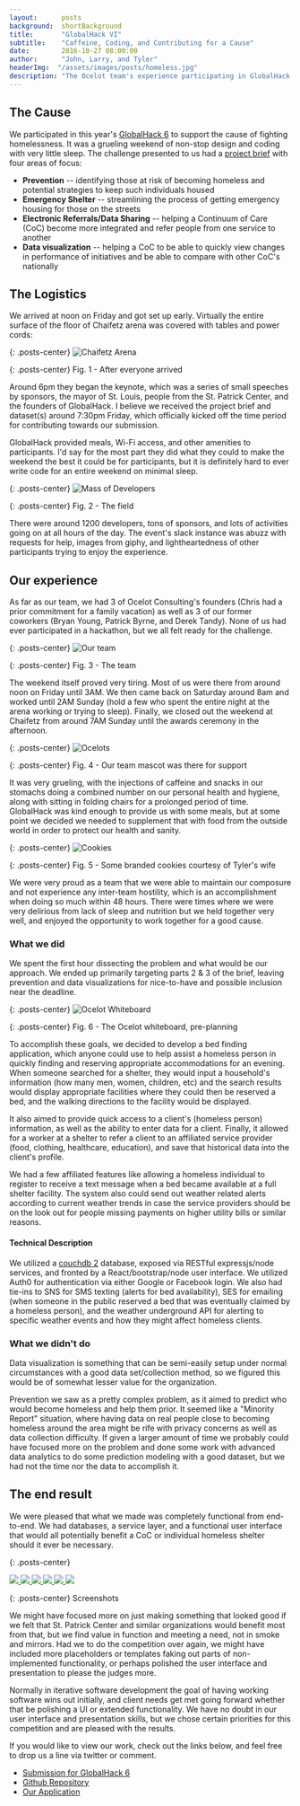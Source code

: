 ```yaml
---
layout:      posts
background:  shortBackground
title:       "GlobalHack VI"
subtitle:    "Caffeine, Coding, and Contributing for a Cause"
date:        2016-10-27 08:00:00
author:      "John, Larry, and Tyler"
headerImg:  "/assets/images/posts/homeless.jpg"
description: "The Ocelot team's experience participating in GlobalHack 6 (for St. Patrick's Center in St. Louis)"
---
```


## The Cause

We participated in this year's [GlobalHack 6](https://globalhack.org/globalhack-vi/) to support the cause of fighting homelessness.  It was a grueling weekend of non-stop design and coding with very little sleep. The challenge presented to us had a [project brief](https://drive.google.com/drive/folders/0B2mfdDRureR9Yk8wSk9MX1ZCME0) with four areas of focus:

* **Prevention** -- identifying those at risk of becoming homeless and potential strategies to keep such individuals housed
* **Emergency Shelter** -- streamlining the process of getting emergency housing for those on the streets
* **Electronic Referrals/Data Sharing** -- helping a Continuum of Care (CoC) become more integrated and refer people from one service to another
* **Data visualization** -- helping a CoC to be able to quickly view changes in performance of initiatives and be able to compare with other CoC's nationally

## The Logistics

We arrived at noon on Friday and got set up early.  Virtually the entire surface of the floor of Chaifetz arena was covered with tables and power cords:

{: .posts-center}
![Chaifetz Arena](/assets/images/posts/2016-10-27-global-hack-6/chaifetz.jpg)

{: .posts-center}
Fig. 1 - After everyone arrived

Around 6pm they began the keynote, which was a series of small speeches by sponsors, the mayor of St. Louis, people from the St. Patrick Center, and the founders of GlobalHack. I believe we received the project brief and dataset(s) around 7:30pm Friday, which officially kicked off the time period for contributing towards our submission.

GlobalHack provided meals, Wi-Fi access, and other amenities to participants. I'd say for the most part they did what they could to make the weekend the best it could be for participants, but it is definitely hard to ever write code for an entire weekend on minimal sleep.

{: .posts-center}
![Mass of Developers](/assets/images/posts/2016-10-27-global-hack-6/dev_mass.jpg)

{: .posts-center}
Fig. 2 - The field

There were around 1200 developers, tons of sponsors, and lots of activities going on at all hours of the day. The event's slack instance was abuzz with requests for help, images from giphy, and lightheartedness of other participants trying to enjoy the experience.

## Our experience

As far as our team, we had 3 of Ocelot Consulting's founders (Chris had a prior commitment for a family vacation) as well as 3 of our former coworkers (Bryan Young, Patrick Byrne, and Derek Tandy). None of us had ever participated in a hackathon, but we all felt ready for the challenge.

{: .posts-center}
![Our team](/assets/images/posts/2016-10-27-global-hack-6/team.jpg)

{: .posts-center}
Fig. 3 - The team

The weekend itself proved very tiring. Most of us were there from around noon on Friday until 3AM. We then came back on Saturday around 8am and worked until 2AM Sunday (hold a few who spent the entire night at the arena working or trying to sleep). Finally, we closed out the weekend at Chaifetz from around 7AM Sunday until the awards ceremony in the afternoon.

{: .posts-center}
![Ocelots](/assets/images/posts/2016-10-27-global-hack-6/ocelot.jpg)

{: .posts-center}
Fig. 4 - Our team mascot was there for support

It was very grueling, with the injections of caffeine and snacks in our stomachs doing a combined number on our personal health and hygiene, along with sitting in folding chairs for a prolonged period of time. GlobalHack was kind enough to provide us with some meals, but at some point we decided we needed to supplement that with food from the outside world in order to protect our health and sanity.

{: .posts-center}
![Cookies](/assets/images/posts/2016-10-27-global-hack-6/cookies.jpg)

{: .posts-center}
Fig. 5 - Some branded cookies courtesy of Tyler's wife

We were very proud as a team that we were able to maintain our composure and not experience any inter-team hostility, which is an accomplishment when doing so much within 48 hours. There were times where we were very delirious from lack of sleep and nutrition but we held together very well, and enjoyed the opportunity to work together for a good cause.

### What we did

We spent the first hour dissecting the problem and what would be our approach. We ended up primarily targeting parts 2 & 3 of the brief, leaving prevention and data visualizations for nice-to-have and possible inclusion near the deadline.

{: .posts-center}
![Ocelot Whiteboard](/assets/images/posts/2016-10-27-global-hack-6/whiteboard.jpg)

{: .posts-center}
Fig. 6 - The Ocelot whiteboard, pre-planning

To accomplish these goals, we decided to develop a bed finding application, which anyone could use to help assist a homeless person in quickly finding and reserving appropriate accommodations for an evening. When someone searched for a shelter, they would input a household's information (how many men, women, children, etc) and the search results would display appropriate facilities where they could then be reserved a bed, and the walking directions to the facility would be displayed.

It also aimed to provide quick access to a client's (homeless person) information, as well as the ability to enter data for a client. Finally, it allowed for a worker at a shelter to refer a client to an affiliated service provider (food, clothing, healthcare, education), and save that historical data into the client's profile.

We had a few affiliated features like allowing a homeless individual to register to receive a text message when a bed became available at a full shelter facility. The system also could send out weather related alerts according to current weather trends in case the service providers should be on the look out for people missing payments on higher utility bills or similar reasons.

#### Technical Description

We utilized a [couchdb 2](http://couchdb.apache.org/) database, exposed via RESTful expressjs/node services, and fronted by a React/bootstrap/node user interface. We utilized Auth0 for authentication via either Google or Facebook login. We also had tie-ins to SNS for SMS texting (alerts for bed availability), SES for emailing (when someone in the public reserved a bed that was eventually claimed by a homeless person), and the weather underground API for alerting to specific weather events and how they might affect homeless clients.

### What we didn't do

Data visualization is something that can be semi-easily setup under normal circumstances with a good data set/collection method, so we figured this would be of somewhat lesser value for the organization.

Prevention we saw as a pretty complex problem, as it aimed to predict who would become homeless and help them prior. It seemed like a "Minority Report" situation, where having data on real people close to becoming homeless around the area might be rife with privacy concerns as well as data collection difficulty. If given a larger amount of time we probably could have focused more on the problem and done some work with advanced data analytics to do some prediction modeling with a good dataset, but we had not the time nor the data to accomplish it.

## The end result

We were pleased that what we made was completely functional from end-to-end. We had databases, a service layer, and a functional user interface that would all potentially benefit a CoC or individual homeless shelter should it ever be necessary.

{: .posts-center}
<div class='globalhack-screenshots'>
    <a href="/assets/images/posts/2016-10-27-global-hack-6/screenshots/home.png" data-lightbox="screenshots" data-title="Main Menu">
    <img src="/assets/images/posts/2016-10-27-global-hack-6/screenshots/home.png">
    </a>
    <a href="/assets/images/posts/2016-10-27-global-hack-6/screenshots/main_menu.png" data-lightbox="screenshots" data-title="Main Menu">
    <img src="/assets/images/posts/2016-10-27-global-hack-6/screenshots/main_menu.png">
    </a>
    <a href="/assets/images/posts/2016-10-27-global-hack-6/screenshots/find_beds.png" data-lightbox="screenshots" data-title="Main Menu">
    <img src="/assets/images/posts/2016-10-27-global-hack-6/screenshots/find_beds.png">
    </a>
    <a href="/assets/images/posts/2016-10-27-global-hack-6/screenshots/register.png" data-lightbox="screenshots" data-title="Main Menu">
    <img src="/assets/images/posts/2016-10-27-global-hack-6/screenshots/register.png">
    </a>
    <a href="/assets/images/posts/2016-10-27-global-hack-6/screenshots/client_history.png" data-lightbox="screenshots" data-title="Main Menu">
    <img src="/assets/images/posts/2016-10-27-global-hack-6/screenshots/client_history.png">
    </a>
    <a href="/assets/images/posts/2016-10-27-global-hack-6/screenshots/shelter.png" data-lightbox="screenshots" data-title="Main Menu">
    <img src="/assets/images/posts/2016-10-27-global-hack-6/screenshots/shelter.png">
    </a>
</div>

{: .posts-center}
Screenshots

We might have focused more on just making something that looked good if we felt that St. Patrick Center and similar organizations would benefit most from that, but we find value in function and meeting a need, not in smoke and mirrors. Had we to do the competition over again, we might have included more placeholders or templates faking out parts of non-implemented functionality, or perhaps polished the user interface and presentation to please the judges more.

Normally in iterative software development the goal of having working software wins out initially, and client needs get met going forward whether that be polishing a UI or extended functionality. We have no doubt in our user interface and presentation skills, but we chose certain priorities for this competition and are pleased with the results.

If you would like to view our work, check out the links below, and feel free to drop us a line via twitter or comment.

* [Submission for GlobalHack 6](https://devpost.com/software/ocelot-consulting-s-global-hack-6-project)
* [Github Repository](https://github.com/ocelotconsulting/global-hack-6/tree/1.0)
* [Our Application](https://gh6.ocelotconsulting.com/)
